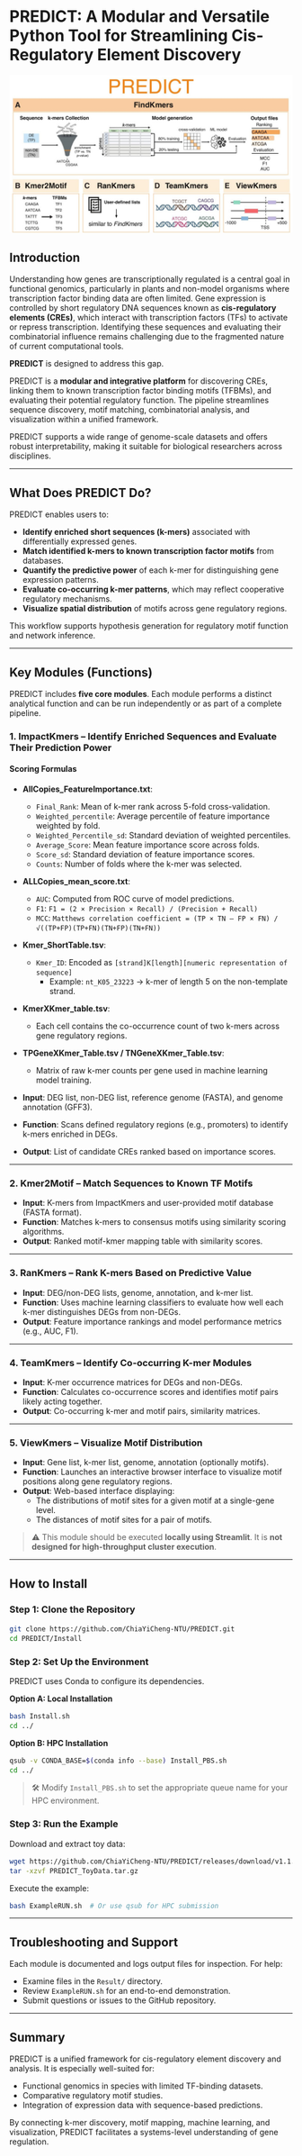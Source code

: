 # PREDICT: A Modular and Versatile Python Tool for Streamlining Cis-Regulatory Element Discovery
![WorkFlow](WorkFlow.jpg)
## Introduction

Understanding how genes are transcriptionally regulated is a central goal in functional genomics, particularly in plants and non-model organisms where transcription factor binding data are often limited. Gene expression is controlled by short regulatory DNA sequences known as **cis-regulatory elements (CREs)**, which interact with transcription factors (TFs) to activate or repress transcription. Identifying these sequences and evaluating their combinatorial influence remains challenging due to the fragmented nature of current computational tools.

**PREDICT** is designed to address this gap.

PREDICT is a **modular and integrative platform** for discovering CREs, linking them to known transcription factor binding motifs (TFBMs), and evaluating their potential regulatory function. The pipeline streamlines sequence discovery, motif matching, combinatorial analysis, and visualization within a unified framework.

PREDICT supports a wide range of genome-scale datasets and offers robust interpretability, making it suitable for biological researchers across disciplines.

---

## What Does PREDICT Do?

PREDICT enables users to:

- **Identify enriched short sequences (k-mers)** associated with differentially expressed genes.
- **Match identified k-mers to known transcription factor motifs** from databases.
- **Quantify the predictive power** of each k-mer for distinguishing gene expression patterns.
- **Evaluate co-occurring k-mer patterns**, which may reflect cooperative regulatory mechanisms.
- **Visualize spatial distribution** of motifs across gene regulatory regions.

This workflow supports hypothesis generation for regulatory motif function and network inference.

---

## Key Modules (Functions)

PREDICT includes **five core modules**. Each module performs a distinct analytical function and can be run independently or as part of a complete pipeline.

### 1. ImpactKmers – Identify Enriched Sequences and Evaluate Their Prediction Power

#### Scoring Formulas

- **AllCopies_FeatureImportance.txt**:
  - `Final_Rank`: Mean of k-mer rank across 5-fold cross-validation.
  - `Weighted_percentile`: Average percentile of feature importance weighted by fold.
  - `Weighted_Percentile_sd`: Standard deviation of weighted percentiles.
  - `Average_Score`: Mean feature importance score across folds.
  - `Score_sd`: Standard deviation of feature importance scores.
  - `Counts`: Number of folds where the k-mer was selected.

- **ALLCopies_mean_score.txt**:
  - `AUC`: Computed from ROC curve of model predictions.
  - `F1`: `F1 = (2 × Precision × Recall) / (Precision + Recall)`
  - `MCC`: `Matthews correlation coefficient = (TP × TN – FP × FN) / √((TP+FP)(TP+FN)(TN+FP)(TN+FN))`

- **Kmer_ShortTable.tsv**:
  - `Kmer_ID`: Encoded as `[strand]K[length][numeric representation of sequence]`
    - Example: `nt_K05_23223` → k-mer of length 5 on the non-template strand.

- **KmerXKmer_table.tsv**:
  - Each cell contains the co-occurrence count of two k-mers across gene regulatory regions.

- **TPGeneXKmer_Table.tsv / TNGeneXKmer_Table.tsv**:
  - Matrix of raw k-mer counts per gene used in machine learning model training.

- **Input**: DEG list, non-DEG list, reference genome (FASTA), and genome annotation (GFF3).
- **Function**: Scans defined regulatory regions (e.g., promoters) to identify k-mers enriched in DEGs.
- **Output**: List of candidate CREs ranked based on importance scores.

---

### 2. Kmer2Motif – Match Sequences to Known TF Motifs

- **Input**: K-mers from ImpactKmers and user-provided motif database (FASTA format).
- **Function**: Matches k-mers to consensus motifs using similarity scoring algorithms.
- **Output**: Ranked motif-kmer mapping table with similarity scores.

---

### 3. RanKmers – Rank K-mers Based on Predictive Value

- **Input**: DEG/non-DEG lists, genome, annotation, and k-mer list.
- **Function**: Uses machine learning classifiers to evaluate how well each k-mer distinguishes DEGs from non-DEGs.
- **Output**: Feature importance rankings and model performance metrics (e.g., AUC, F1).

---

### 4. TeamKmers – Identify Co-occurring K-mer Modules

- **Input**: K-mer occurrence matrices for DEGs and non-DEGs.
- **Function**: Calculates co-occurrence scores and identifies motif pairs likely acting together.
- **Output**: Co-occurring k-mer and motif pairs, similarity matrices.

---

### 5. ViewKmers – Visualize Motif Distribution

- **Input**: Gene list, k-mer list, genome, annotation (optionally motifs).
- **Function**: Launches an interactive browser interface to visualize motif positions along gene regulatory regions.
- **Output**: Web-based interface displaying:
  - The distributions of motif sites for a given motif at a single-gene level.
  - The distances of motif sites for a pair of motifs.

> ⚠️ This module should be executed **locally using Streamlit**. It is **not designed for high-throughput cluster execution**.

---

## How to Install

### Step 1: Clone the Repository

```bash
git clone https://github.com/ChiaYiCheng-NTU/PREDICT.git
cd PREDICT/Install
```

### Step 2: Set Up the Environment

PREDICT uses Conda to configure its dependencies.

**Option A: Local Installation**

```bash
bash Install.sh
cd ../
```

**Option B: HPC Installation**

```bash
qsub -v CONDA_BASE=$(conda info --base) Install_PBS.sh
cd ../
```

> 🛠 Modify `Install_PBS.sh` to set the appropriate queue name for your HPC environment.

### Step 3: Run the Example

Download and extract toy data:

```bash
wget https://github.com/ChiaYiCheng-NTU/PREDICT/releases/download/v1.1.0/PREDICT_ToyData.tar.gz
tar -xzvf PREDICT_ToyData.tar.gz
```

Execute the example:

```bash
bash ExampleRUN.sh  # Or use qsub for HPC submission
```

---

## Troubleshooting and Support

Each module is documented and logs output files for inspection. For help:

- Examine files in the `Result/` directory.
- Review `ExampleRUN.sh` for an end-to-end demonstration.
- Submit questions or issues to the GitHub repository.

---

## Summary

PREDICT is a unified framework for cis-regulatory element discovery and analysis. It is especially well-suited for:

- Functional genomics in species with limited TF-binding datasets.
- Comparative regulatory motif studies.
- Integration of expression data with sequence-based predictions.

By connecting k-mer discovery, motif mapping, machine learning, and visualization, PREDICT facilitates a systems-level understanding of gene regulation.
